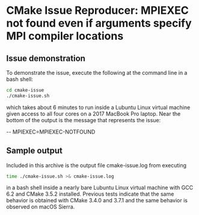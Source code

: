 [This document is formatted in GitHub-flavored Markdown]:#

CMake Issue Reproducer: MPIEXEC not found even if arguments specify MPI compiler locations
==========================================================================================

## Issue demonstration
To demonstrate the issue, execute the following at the command line in a bash shell:
```bash
cd cmake-issue
./cmake-issue.sh
```
which takes about 6 minutes to run inside a Lubuntu Linux virtual machine given access to all four cores on a 2017 MacBook Pro laptop.  Near the bottom of the output is the message that represents the issue:

-- MPIEXEC=MPIEXEC-NOTFOUND

## Sample output

Included in this archive is the output file cmake-issue.log from executing
```bash
time ./cmake-issue.sh >& cmake-issue.log
```
in a bash shell inside a nearly bare Lubuntu Linux virtual machine with GCC 6.2 and CMake 3.5.2 installed.  Previous tests indicate that the same behavior is obtained with CMake 3.4.0 and 3.7.1 and the same behavior is observed on macOS Sierra.
